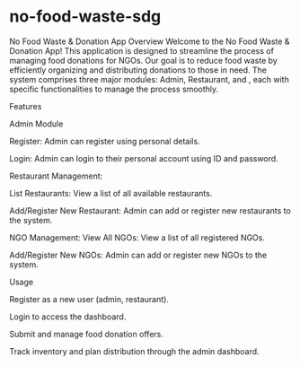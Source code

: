 # no-food-waste-sdg
No Food Waste & Donation App
Overview
Welcome to the No Food Waste & Donation App! This application is designed to streamline the process of managing food donations for NGOs. Our goal is to reduce food waste by efficiently organizing and distributing donations to those in need. The system comprises three major modules: Admin, Restaurant, and , each with specific functionalities to manage the process smoothly.  

Features

Admin Module  

Register: Admin can register using personal details.  

Login: Admin can login to their personal account using ID and password.  


Restaurant Management:  

List Restaurants: View a list of all available restaurants.  

Add/Register New Restaurant: Admin can add or register new restaurants to the system.  

NGO Management: View All NGOs: View a list of all registered NGOs.  

Add/Register New NGOs: Admin can add or register new NGOs to the system.  


Usage

Register as a new user (admin, restaurant).  

Login to access the dashboard.  

Submit and manage food donation offers.  

Track inventory and plan distribution through the admin dashboard.  




